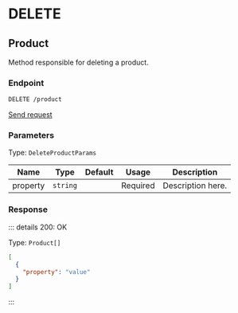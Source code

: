 # DELETE

## Product

Method responsible for deleting a product.

### Endpoint

```sh
DELETE /product
```

[Send request](https://hopp.sh/r/kOcbEQyeQ3nU '/product')

### Parameters

Type: `DeleteProductParams`

| Name     | Type     | Default | Usage    | Description       |
| -------- | -------- | ------- | -------- | ----------------- |
| property | `string` |         | Required | Description here. |

### Response

::: details 200: OK

Type: `Product[]`

```json
[
  {
    "property": "value"
  }
]
```

:::
